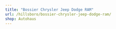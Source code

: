 ```yaml
---
title: "Bossier Chrysler Jeep Dodge RAM"
url: /hillsboro/bossier-chrysler-jeep-dodge-ram/
shop: Autohaus
---
```

